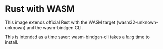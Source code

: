 # Rust with WASM

This image extends official Rust with the WASM target (wasm32-unknown-unknown) and the wasm-bindgen
CLI.

This is intended as a time saver: wasm-bindgen-cli takes a *long* time to install.
